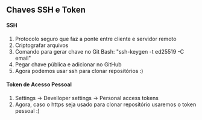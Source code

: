 ## Chaves SSH e Token

#### SSH
1. Protocolo seguro que faz a ponte entre cliente e servidor remoto
2. Criptografar arquivos
3. Comando para gerar chave no Git Bash: "ssh-keygen -t ed25519 -C email"
4. Pegar chave pública e adicionar no GitHub	
5. Agora podemos usar ssh para clonar repositórios :)

#### Token de Acesso Pessoal
1. Settings -> Develloper settings -> Personal access tokens
2. Agora, caso o https seja usado para clonar repositório usaremos o token pessoal :)